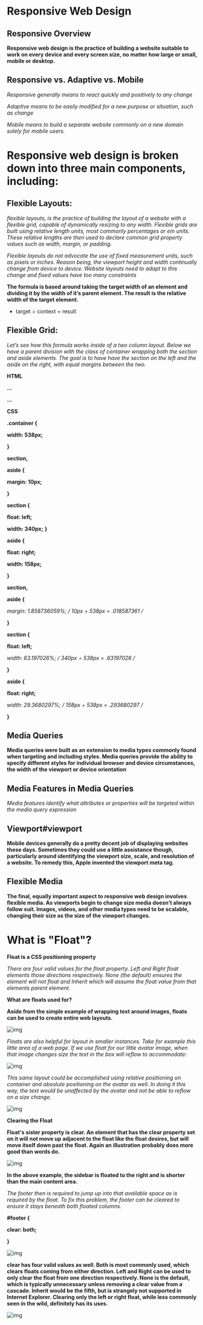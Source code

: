# Responsive Web Design

## Responsive Overview

**Responsive web design is the practice of building a website suitable to work on every device and every screen size, no matter how large or small, mobile or desktop.**

## Responsive vs. Adaptive vs. Mobile

*Responsive generally means to react quickly and positively to any change*

*Adaptive means to be easily modified for a new purpose or situation, such as change*

*Mobile means to build a separate website commonly on a new domain solely for mobile users.*

# Responsive web design is broken down into three main components, including:

## Flexible Layouts:

 *flexible layouts, is the practice of building the layout of a website with a flexible grid, capable of dynamically resizing to any width. Flexible grids are built using relative length units, most commonly percentages or em units. These relative lengths are then used to declare common grid property values such as width, margin, or padding.*

 *Flexible layouts do not advocate the use of fixed measurement units, such as pixels or inches. Reason being, the viewport height and width continually change from device to device. Website layouts need to adapt to this change and fixed values have too many constraints*

 **The formula is based around taking the target width of an element and dividing it by the width of it’s parent element. The result is the relative width of the target element.**

 * target ÷ context = result

## Flexible Grid:

*Let’s see how this formula works inside of a two column layout. Below we have a parent division with the class of container wrapping both the section and aside elements. The goal is to have have the section on the left and the aside on the right, with equal margins between the two.*

**HTML**

**<div class="container">**

 **<section>...</section>**

  **<aside>...</aside>**
  
**</div>**

**CSS**

**.container {**

  **width: 538px;**

**}**

**section,**

**aside {**

 **margin: 10px;**

**}**

**section {**

  **float: left;**

  **width: 340px;**
**}**

**aside {**

  **float: right;**

  **width: 158px;**

**}**

**section,**

**aside {**

  **margin: 1.858736059%; /*  10px ÷ 538px = .018587361 */**

**}**

**section {**

  **float: left;**

  **width: 63.197026%;    /* 340px ÷ 538px = .63197026 */** 

**}**

**aside {**

  **float: right;**

  **width: 29.3680297%;  /* 158px ÷ 538px = .293680297 */**

**}**

## Media Queries

**Media queries were built as an extension to media types commonly found when targeting and including styles. Media queries provide the ability to specify different styles for individual browser and device circumstances, the width of the viewport or device orientation**

## Media Features in Media Queries

*Media features identify what attributes or properties will be targeted within the media query expression*

## Viewport#viewport

**Mobile devices generally do a pretty decent job of displaying websites these days. Sometimes they could use a little assistance though, particularly around identifying the viewport size, scale, and resolution of a website. To remedy this, Apple invented the viewport meta tag.**

## Flexible Media

**The final, equally important aspect to responsive web design involves flexible media. As viewports begin to change size media doesn’t always follow suit. Images, videos, and other media types need to be scalable, changing their size as the size of the viewport changes.**


# What is "Float"?

**Float is a CSS positioning property**

*There are four valid values for the float property. Left and Right float elements those directions respectively. None (the default) ensures the element will not float and Inherit which will assume the float value from that elements parent element.*

**What are floats used for?**

**Aside from the simple example of wrapping text around images, floats can be used to create entire web layouts.**

![img](web-layout(1).png)

*Floats are also helpful for layout in smaller instances. Take for example this little area of a web page. If we use float for our little avatar image, when that image changes size the text in the box will reflow to accommodate:*

![img](reflow-example-1.png)

*This same layout could be accomplished using relative positioning on container and absolute positioning on the avatar as well. In doing it this way, the text would be unaffected by the avatar and not be able to reflow on a size change.*

![img](reflow-example-2.png)

**Clearing the Float**

**Float's sister property is clear. An element that has the clear property set on it will not move up adjacent to the float like the float desires, but will move itself down past the float. Again an illustration probably does more good than words do.**

![img](unclearedfooter.png)


**In the above example, the sidebar is floated to the right and is shorter than the main content area.**

*The footer then is required to jump up into that available space as is required by the float. To fix this problem, the footer can be cleared to ensure it stays beneath both floated columns.*

**#footer {**

  **clear: both;**

**}**

![img](clearedfooter.png)

**clear has four valid values as well. Both is most commonly used, which clears floats coming from either direction. Left and Right can be used to only clear the float from one direction respectively. None is the default, which is typically unnecessary unless removing a clear value from a cascade. Inherit would be the fifth, but is strangely not supported in Internet Explorer. Clearing only the left or right float, while less commonly seen in the wild, definitely has its uses.**

![img](directionalclearing.png)


